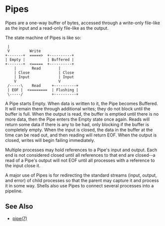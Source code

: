 Pipes
=====

Pipes are a one-way buffer of bytes, accessed through a write-only file-like as the input and a read-only file-like as the output.

The state machine of Pipes is like so:

     |
     V         Write
    +-------+  =====>  +----------+
    | Empty |          | Buffered |
    +-------+  <=====  +----------+
        |       Read        |
        | Close             | Close
        | Input             | Input
        V                   V
     /-----\    Read     +----------+
     | EOF |  <========  | Flushing |
     \-----/             +----------+

A Pipe starts Empty. When data is written to it, the Pipe becomes Buffered. It will remain there through additional writes; they do not
block until the buffer is full. When the output is read, the buffer is emptied until there is no more data, then the Pipe enters the Empty
state once again. Reads will return some data if there is any to be had, only blocking if the buffer is completely empty. When the input is
closed, the data in the buffer at the time can be read out, and then reading will return EOF. When the output is closed, writes will begin
failing immediately.

Multiple processes may hold references to a Pipe's input and output. Each end is not considered closed until all references to that end are
closed--a read of a Pipe's output will not EOF until all processes with a reference to the input close it.

A major use of Pipes is for redirecting the standard streams (input, output, and error) of child processes so that the parent may capture
it and process it in some way. Shells also use Pipes to connect several processes into a pipeline.


See Also
--------
* [pipe(7)](http://man7.org/linux/man-pages/man7/pipe.7.html)
